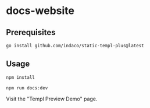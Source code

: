 # docs-website

## Prerequisites

```bash
go install github.com/indaco/static-templ-plus@latest
```

## Usage

```bash
npm install

npm run docs:dev
```

Visit the "Templ Preview Demo" page.
